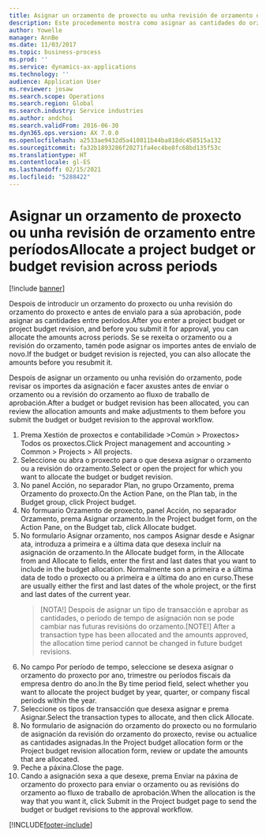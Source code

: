```yaml
---
title: Asignar un orzamento de proxecto ou unha revisión de orzamento entre períodos
description: Este procedemento mostra como asignar as cantidades do orzamento do proxecto entre períodos.
author: Yowelle
manager: AnnBe
ms.date: 11/03/2017
ms.topic: business-process
ms.prod: ''
ms.service: dynamics-ax-applications
ms.technology: ''
audience: Application User
ms.reviewer: josaw
ms.search.scope: Operations
ms.search.region: Global
ms.search.industry: Service industries
ms.author: andchoi
ms.search.validFrom: 2016-06-30
ms.dyn365.ops.version: AX 7.0.0
ms.openlocfilehash: a2533ae9432d5a410811b44ba818dc458515a132
ms.sourcegitcommit: fa32b1893286f20271fa4ec4be8fc68bd135f53c
ms.translationtype: HT
ms.contentlocale: gl-ES
ms.lasthandoff: 02/15/2021
ms.locfileid: "5288422"
---
```

# <a name="allocate-a-project-budget-or-budget-revision-across-periods"></a><span data-ttu-id="e9998-103">Asignar un orzamento de proxecto ou unha revisión de orzamento entre períodos</span><span class="sxs-lookup"><span data-stu-id="e9998-103">Allocate a project budget or budget revision across periods</span></span>

[!include [banner](../../includes/banner.md)]

<span data-ttu-id="e9998-104">Despois de introducir un orzamento do proxecto ou unha revisión do orzamento do proxecto e antes de envialo para a súa aprobación, pode asignar as cantidades entre períodos.</span><span class="sxs-lookup"><span data-stu-id="e9998-104">After you enter a project budget or project budget revision, and before you submit it for approval, you can allocate the amounts across periods.</span></span> <span data-ttu-id="e9998-105">Se se rexeita o orzamento ou a revisión do orzamento, tamén pode asignar os importes antes de envialo de novo.</span><span class="sxs-lookup"><span data-stu-id="e9998-105">If the budget or budget revision is rejected, you can also allocate the amounts before you resubmit it.</span></span> 

<span data-ttu-id="e9998-106">Despois de asignar un orzamento ou unha revisión do orzamento, pode revisar os importes da asignación e facer axustes antes de enviar o orzamento ou a revisión do orzamento ao fluxo de traballo de aprobación.</span><span class="sxs-lookup"><span data-stu-id="e9998-106">After a budget or budget revision has been allocated, you can review the allocation amounts and make adjustments to them before you submit the budget or budget revision to the approval workflow.</span></span> 

1. <span data-ttu-id="e9998-107">Prema Xestión de proxectos e contabilidade >Común > Proxectos> Todos os proxectos.</span><span class="sxs-lookup"><span data-stu-id="e9998-107">Click Project management and accounting > Common > Projects > All projects.</span></span> 
2. <span data-ttu-id="e9998-108">Seleccione ou abra o proxecto para o que desexa asignar o orzamento ou a revisión do orzamento.</span><span class="sxs-lookup"><span data-stu-id="e9998-108">Select or open the project for which you want to allocate the budget or budget revision.</span></span> 
3. <span data-ttu-id="e9998-109">No panel Acción, no separador Plan, no grupo Orzamento, prema Orzamento do proxecto.</span><span class="sxs-lookup"><span data-stu-id="e9998-109">On the Action Pane, on the Plan tab, in the Budget group, click Project budget.</span></span> 
4. <span data-ttu-id="e9998-110">No formuario Orzamento de proxecto, panel Acción, no separador Orzamento, prema Asignar orzamento.</span><span class="sxs-lookup"><span data-stu-id="e9998-110">In the Project budget form, on the Action Pane, on the Budget tab, click Allocate budget.</span></span> 
5. <span data-ttu-id="e9998-111">No formulario Asignar orzamento, nos campos Asignar desde e Asignar ata, introduza a primeira e a última data que desexa incluír na asignación de orzamento.</span><span class="sxs-lookup"><span data-stu-id="e9998-111">In the Allocate budget form, in the Allocate from and Allocate to fields, enter the first and last dates that you want to include in the budget allocation.</span></span> <span data-ttu-id="e9998-112">Normalmente son a primeira e a última data de todo o proxecto ou a primeira e a última do ano en curso.</span><span class="sxs-lookup"><span data-stu-id="e9998-112">These are usually either the first and last dates of the whole project, or the first and last dates of the current year.</span></span>  
   > <span data-ttu-id="e9998-113">[NOTA!] Despois de asignar un tipo de transacción e aprobar as cantidades, o período de tempo de asignación non se pode cambiar nas futuras revisións do orzamento.</span><span class="sxs-lookup"><span data-stu-id="e9998-113">[NOTE!] After a transaction type has been allocated and the amounts approved, the allocation time period cannot be changed in future budget revisions.</span></span> 
6. <span data-ttu-id="e9998-114">No campo Por período de tempo, seleccione se desexa asignar o orzamento do proxecto por ano, trimestre ou períodos fiscais da empresa dentro do ano.</span><span class="sxs-lookup"><span data-stu-id="e9998-114">In the By time period field, select whether you want to allocate the project budget by year, quarter, or company fiscal periods within the year.</span></span>
7. <span data-ttu-id="e9998-115">Seleccione os tipos de transacción que desexa asignar e prema Asignar.</span><span class="sxs-lookup"><span data-stu-id="e9998-115">Select the transaction types to allocate, and then click Allocate.</span></span> 
8. <span data-ttu-id="e9998-116">No formulario de asignación do orzamento do proxecto ou no formulario de asignación da revisión do orzamento do proxecto, revise ou actualice as cantidades asignadas.</span><span class="sxs-lookup"><span data-stu-id="e9998-116">In the Project budget allocation form or the Project budget revision allocation form, review or update the amounts that are allocated.</span></span> 
9. <span data-ttu-id="e9998-117">Peche a páxina.</span><span class="sxs-lookup"><span data-stu-id="e9998-117">Close the page.</span></span>
10. <span data-ttu-id="e9998-118">Cando a asignación sexa a que desexe, prema Enviar na páxina de orzamento do proxecto para enviar o orzamento ou as revisións do orzamento ao fluxo de traballo de aprobación.</span><span class="sxs-lookup"><span data-stu-id="e9998-118">When the allocation is the way that you want it, click Submit in the Project budget page to send the budget or budget revisions to the approval workflow.</span></span>  




[!INCLUDE[footer-include](../../includes/footer-banner.md)]